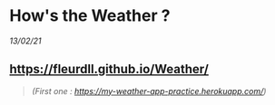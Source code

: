 # How's the Weather ? 
*13/02/21*






## https://fleurdll.github.io/Weather/
> *(First one : https://my-weather-app-practice.herokuapp.com/)*

